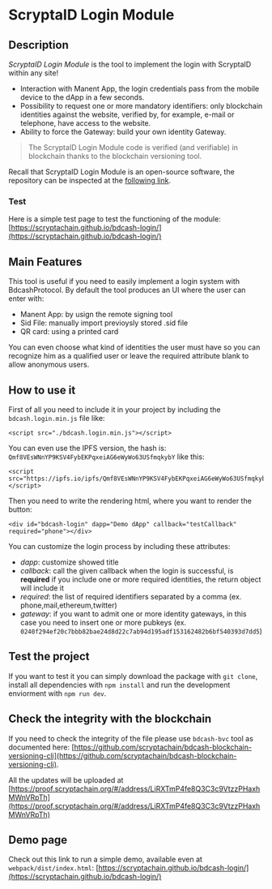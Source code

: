 # ScryptaID Login Module

## Description
*ScryptaID Login Module* is the tool to implement the login with ScryptaID within any site!

- Interaction with Manent App, the login credentials pass from the mobile device to the dApp in a few seconds.
- Possibility to request one or more mandatory identifiers: only blockchain identities against the website, verified by, for example, e-mail or telephone, have access to the website.
- Ability to force the Gateway: build your own identity Gateway.

> The ScryptaID Login Module code is verified (and verifiable) in blockchain thanks to the blockchain versioning tool.


Recall that ScryptaID Login Module is an open-source software, the repository can be inspected at the [following link](https://github.com/scryptachain/bdcash-login).

### Test
Here is a simple test page to test the functioning of the module:
[https://scryptachain.github.io/bdcash-login/](https://scryptachain.github.io/bdcash-login/)

## Main Features

This tool is useful if you need to easily implement a login system with BdcashProtocol. By default the tool produces an UI where the user can enter with:

- Manent App: by usign the remote signing tool
- Sid File: manually import previoysly stored .sid file
- QR card: using a printed card

You can even choose what kind of identities the user must have so you can recognize him as a qualified user or leave the required attribute blank to allow anonymous users.

## How to use it

First of all you need to include it in your project by including the `bdcash.login.min.js` file like:

```
<script src="./bdcash.login.min.js"></script>
```

You can even use the IPFS version, the hash is: `Qmf8VEsWNnYP9KSV4FybEKPqxeiAG6eWyWo63USfmqkybY` like this:

```
<script src="https://ipfs.io/ipfs/Qmf8VEsWNnYP9KSV4FybEKPqxeiAG6eWyWo63USfmqkybY"></script>
```

Then you need to write the rendering html, where you want to render the button:

```
<div id="bdcash-login" dapp="Demo dApp" callback="testCallback" required="phone"></div>
```

You can customize the login process by including these attributes:
- _dapp_: customize showed title
- _callback_: call the given callback when the login is successful, is **required** if you include one or more required identities, the return object will include it
- _required_: the list of required identifiers separated by a comma (ex. phone,mail,ethereum,twitter)
- _gateway_: if you want to admit one or more identity gateways, in this case you need to insert one or more pubkeys (ex. `0240f294ef20c7bbb82bae24d8d22c7ab94d195adf153162482b6bf540393d7dd5`)

## Test the project

If you want to test it you can simply download the package with `git clone`, install all dependencies with `npm install` and run the development enviorment with `npm run dev`.

## Check the integrity with the blockchain

If you need to check the integrity of the file please use `bdcash-bvc` tool as documented here: [https://github.com/scryptachain/bdcash-blockchain-versioning-cli](https://github.com/scryptachain/bdcash-blockchain-versioning-cli).

All the updates will be uploaded at [https://proof.scryptachain.org/#/address/LiRXTmP4fe8Q3C3c9VtzzPHaxhMWnVRpTh](https://proof.scryptachain.org/#/address/LiRXTmP4fe8Q3C3c9VtzzPHaxhMWnVRpTh)

## Demo page

Check out this link to run a simple demo, available even at `webpack/dist/index.html`: 
[https://scryptachain.github.io/bdcash-login/](https://scryptachain.github.io/bdcash-login/)

